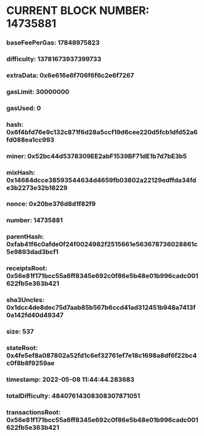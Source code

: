# CURRENT BLOCK NUMBER: 14735881

### baseFeePerGas: 17848975823
### difficulty: 13781673937399733
### extraData: 0x6e616e6f706f6f6c2e6f7267
### gasLimit: 30000000
### gasUsed: 0
### hash: 0x6f4bfd76e9c132c871f6d28a5ccf19d6cee220d5fcb1dfd52a6fd088ea1cc993
### miner: 0x52bc44d5378309EE2abF1539BF71dE1b7d7bE3b5
### mixHash: 0x14684dcce38593544634d4659fb03802a22129edffda34fde3b2273e32b18229
### nonce: 0x20be376d8d1f82f9
### number: 14735881
### parentHash: 0xfab41f6c0afde0f24f0024982f2515661e563678736028861c5e9893dad3bcf1
### receiptsRoot: 0x56e81f171bcc55a6ff8345e692c0f86e5b48e01b996cadc001622fb5e363b421
### sha3Uncles: 0x1dcc4de8dec75d7aab85b567b6ccd41ad312451b948a7413f0a142fd40d49347
### size: 537
### stateRoot: 0x4fe5ef8a087802a52fd1c6ef32761ef7e18c1698a8df6f22bc4c0f8b8f9259ae
### timestamp: 2022-05-08 11:44:44.283683
### totalDifficulty: 48407614308308307871051
### transactionsRoot: 0x56e81f171bcc55a6ff8345e692c0f86e5b48e01b996cadc001622fb5e363b421
